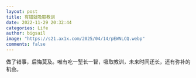 ```yaml
---
layout: post
title: 有错就吸取教训
date: 2022-11-29 20:32:44
categories: Life
author: bigsail
image: "https://s21.ax1x.com/2025/04/14/pEWNLCQ.webp"
comments: false
---
```

做了错事，后悔莫及。唯有吃一堑长一智，吸取教训，未来时间还长，还有弥补的机会。